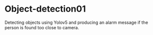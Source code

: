 # Object-detection01
Detecting objects using Yolov5 and producing an alarm message if the person is found too close to camera. 
